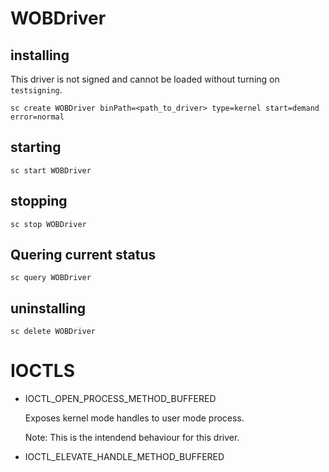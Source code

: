 # WOBDriver

## installing

This driver is not signed and cannot be loaded without turning on `testsigning`.

```sc create WOBDriver binPath=<path_to_driver> type=kernel start=demand error=normal```


## starting

```sc start WOBDriver```


## stopping

```sc stop WOBDriver```


## Quering current status

```sc query WOBDriver```


## uninstalling

```sc delete WOBDriver```


# IOCTLS

- IOCTL_OPEN_PROCESS_METHOD_BUFFERED

  Exposes kernel mode handles to user mode process.
  
  Note: This is the intendend behaviour for  this driver.

- IOCTL_ELEVATE_HANDLE_METHOD_BUFFERED
  

